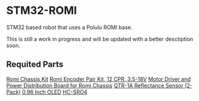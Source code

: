 # STM32-ROMI
 STM32 based robot that uses a Polulu ROMI base.
 
This is still a work in progress and will be updated with a better desctiption soon.

## Requited Parts
[Romi Chassis Kit](https://www.pololu.com/product/3506)
[Romi Encoder Pair Kit, 12 CPR, 3.5-18V](https://www.pololu.com/product/3542)
[Motor Driver and Power Distribution Board for Romi Chassis](https://www.pololu.com/product/3543)
[QTR-1A Reflectance Sensor (2-Pack)](https://www.pololu.com/product/2458)
[0.96 Inch OLED](https://www.amazon.com/UCTRONICS-SSD1306-Self-Luminous-Display-Raspberry/dp/B072Q2X2LL/ref=sr_1_3?dchild=1&keywords=oled+0.96&qid=1598137389&sr=8-3)
[HC-SRO4](https://www.amazon.com/Smraza-Ultrasonic-Distance-Mounting-Duemilanove/dp/B01JG09DCK/ref=sr_1_6?dchild=1&keywords=sonar+arduino&qid=1598137419&sr=8-6)